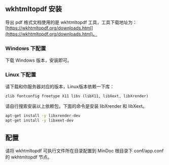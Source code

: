 ## wkhtmltopdf 安装

导出 pdf 格式文档使用的是 wkhtmltopdf 工具，工具下载地址为：[https://wkhtmltopdf.org/downloads.html](https://wkhtmltopdf.org/downloads.html)。

### Windows 下配置

下载 Windows 版本，安装即可。

### Linux 下配置

请下载和你服务器对应的版本，Linux版本依赖一下库：

`zlib fontconfig freetype X11 libs (libX11, libXext, libXrender)`

请自行搜索安装以上依赖包，下面的命令是安装 libXrender 和 libXext。

```bash
apt-get install -y libxrender-dev
apt-get install -y libxext-dev
```

## 配置

请将 wkhtmltopdf 可执行文件所在目录配置到 MinDoc 根目录下 conf/app.conf 的 wkhtmltopdf 节点。
